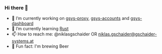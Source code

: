### Hi there 👋

- 🔭 I’m currently working on [gsys-proxy][gsys-proxy], [gsys-accounts][gsys-accounts] and [gsys-dashboard][gsys-dashboard]
- 🌱 I’m currently learning [Rust][rust-lang]
- 📫 How to reach me: @niklasgschaider OR [niklas.gschaider@gschaider-systems.at][email]
- 🍺 Fun fact: I'm brewing Beer 
<!-- - 😄 Pronouns: ... -->
<!-- - 👯 I’m looking to collaborate on ... -->
<!-- - 🤔 I’m looking for help with ... -->
<!-- - 💬 Ask me about ... -->

[gsys-proxy]: https://github.com/ngschaider/gsys-proxy/
[gsys-accounts]: https://github.com/ngschaider/gsys-accounts/
[gsys-dashboard]: https://github.com/ngschaider/gsys-dashboard/
[rust-lang]: https://www.rust-lang.org/
[email]: mailto:niklas.gschaider@gschaider-systems.at
